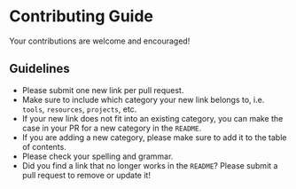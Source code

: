 # Contributing Guide

Your contributions are welcome and encouraged!

## Guidelines

* Please submit one new link per pull request.
* Make sure to include which category your new link belongs to, i.e. `tools`, `resources`, `projects`, etc.
* If your new link does not fit into an existing category, you can make the case in your PR for a new category in the `README`.
* If you are adding a new category, please make sure to add it to the table of contents.
* Please check your spelling and grammar.
* Did you find a link that no longer works in the `README`? Please submit a pull request to remove or update it!